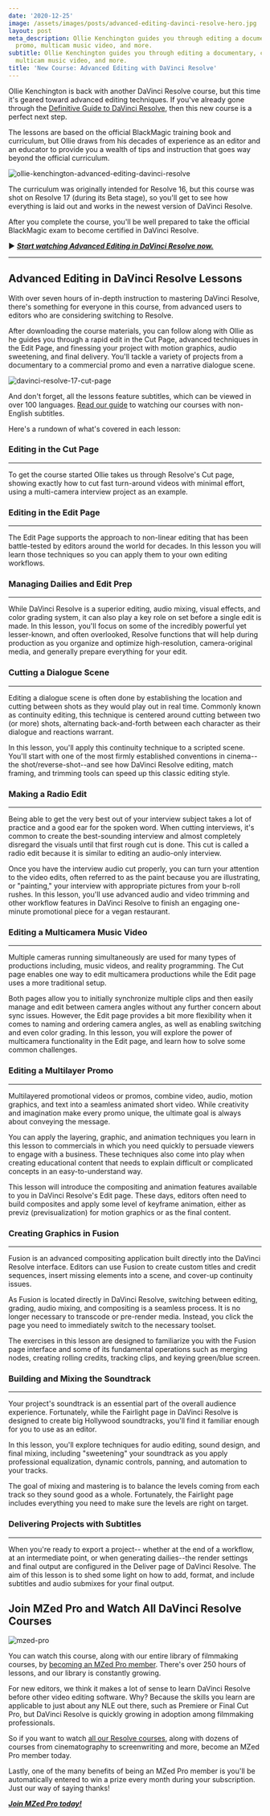 ```yaml
---
date: '2020-12-25'
image: /assets/images/posts/advanced-editing-davinci-resolve-hero.jpg
layout: post
meta_description: Ollie Kenchington guides you through editing a documentary, commercial
  promo, multicam music video, and more.
subtitle: Ollie Kenchington guides you through editing a documentary, commercial promo,
  multicam music video, and more.
title: 'New Course: Advanced Editing with DaVinci Resolve'
---
```


Ollie Kenchington is back with another DaVinci Resolve course, but this time it's geared toward advanced editing techniques. If you've already gone through the [Definitive Guide to DaVinci Resolve](https://www.mzed.com/courses/the-definitive-guide-to-davinci-resolve), then this new course is a perfect next step.

The lessons are based on the official BlackMagic training book and curriculum, but Ollie draws from his decades of experience as an editor and an educator to provide you a wealth of tips and instruction that goes way beyond the official curriculum.

![ollie-kenchington-advanced-editing-davinci-resolve](https://mzed-cdn1.sfo2.cdn.digitaloceanspaces.com/images/news/ollie-kenchington-advanced-editing-davinci-resolve.jpg)

The curriculum was originally intended for Resolve 16, but this course was shot on Resolve 17 (during its Beta stage), so you'll get to see how everything is laid out and works in the newest version of DaVinci Resolve.

After you complete the course, you'll be well prepared to take the official BlackMagic exam to become certified in DaVinci Resolve.

▶ _[**Start watching Advanced Editing in DaVinci Resolve now.**](https://www.mzed.com/courses/advanced-editing-with-davinci-resolve)_

 

* * *

## **Advanced Editing in DaVinci Resolve Lessons**

With over seven hours of in-depth instruction to mastering DaVinci Resolve, there's something for everyone in this course, from advanced users to editors who are considering switching to Resolve.

After downloading the course materials, you can follow along with Ollie as he guides you through a rapid edit in the Cut Page, advanced techniques in the Edit Page, and finessing your project with motion graphics, audio sweetening, and final delivery. You'll tackle a variety of projects from a documentary to a commercial promo and even a narrative dialogue scene.

![davinci-resolve-17-cut-page](https://mzed-cdn1.sfo2.cdn.digitaloceanspaces.com/images/news/davinci-resolve-17-cut-page.jpg)

And don't forget, all the lessons feature subtitles, which can be viewed in over 100 languages. [Read our guide](https://www.mzed.com/news/100-languages) to watching our courses with non-English subtitles.

Here's a rundown of what's covered in each lesson:

###  

### **Editing in the Cut Page**

* * *

To get the course started Ollie takes us through Resolve's Cut page, showing exactly how to cut fast turn-around videos with minimal effort, using a multi-camera interview project as an example.  
 

### **Editing in the Edit Page**

* * *

The Edit Page supports the approach to non-linear editing that has been battle-tested by editors around the world for decades. In this lesson you will learn those techniques so you can apply them to your own editing workflows.

 

### **Managing Dailies and Edit Prep**

* * *

While DaVinci Resolve is a superior editing, audio mixing, visual effects, and color grading system, it can also play a key role on set before a single edit is made. In this lesson, you'll focus on some of the incredibly powerful yet lesser-known, and often overlooked, Resolve functions that will help during production as you organize and optimize high-resolution, camera-original media, and generally prepare everything for your edit.

 

### **Cutting a Dialogue Scene**

* * *

Editing a dialogue scene is often done by establishing the location and cutting between shots as they would play out in real time. Commonly known as continuity editing, this technique is centered around cutting between two (or more) shots, alternating back-and-forth between each character as their dialogue and reactions warrant.

In this lesson, you'll apply this continuity technique to a scripted scene. You'll start with one of the most firmly established conventions in cinema--the shot/reverse-shot--and see how DaVinci Resolve editing, match framing, and trimming tools can speed up this classic editing style.

 

### **Making a Radio Edit**

* * *

Being able to get the very best out of your interview subject takes a lot of practice and a good ear for the spoken word. When cutting interviews, it's common to create the best-sounding interview and almost completely disregard the visuals until that first rough cut is done. This cut is called a radio edit because it is similar to editing an audio-only interview.

Once you have the interview audio cut properly, you can turn your attention to the video edits, often referred to as the paint because you are illustrating, or "painting," your interview with appropriate pictures from your b-roll rushes. In this lesson, you'll use advanced audio and video trimming and other workflow features in DaVinci Resolve to finish an engaging one-minute promotional piece for a vegan restaurant.

 

### **Editing a Multicamera Music Video**

* * *

Multiple cameras running simultaneously are used for many types of productions including, music videos, and reality programming. The Cut page enables one way to edit multicamera productions while the Edit page uses a more traditional setup.

Both pages allow you to initially synchronize multiple clips and then easily manage and edit between camera angles without any further concern about sync issues. However, the Edit page provides a bit more flexibility when it comes to naming and ordering camera angles, as well as enabling switching and even color grading. In this lesson, you will explore the power of multicamera functionality in the Edit page, and learn how to solve some common challenges.

 

### **Editing a Multilayer Promo**

* * *

Multilayered promotional videos or promos, combine video, audio, motion graphics, and text into a seamless animated short video. While creativity and imagination make every promo unique, the ultimate goal is always about conveying the message.

You can apply the layering, graphic, and animation techniques you learn in this lesson to commercials in which you need quickly to persuade viewers to engage with a business. These techniques also come into play when creating educational content that needs to explain difficult or complicated concepts in an easy-to-understand way.

This lesson will introduce the compositing and animation features available to you in DaVinci Resolve's Edit page. These days, editors often need to build composites and apply some level of keyframe animation, either as previz (previsualization) for motion graphics or as the final content.

 

### **Creating Graphics in Fusion**

* * *

Fusion is an advanced compositing application built directly into the DaVinci Resolve interface. Editors can use Fusion to create custom titles and credit sequences, insert missing elements into a scene, and cover-up continuity issues.

As Fusion is located directly in DaVinci Resolve, switching between editing, grading, audio mixing, and compositing is a seamless process. It is no longer necessary to transcode or pre-render media. Instead, you click the page you need to immediately switch to the necessary toolset.

The exercises in this lesson are designed to familiarize you with the Fusion page interface and some of its fundamental operations such as merging nodes, creating rolling credits, tracking clips, and keying green/blue screen.

 

### **Building and Mixing the Soundtrack**

* * *

Your project's soundtrack is an essential part of the overall audience experience. Fortunately, while the Fairlight page in DaVinci Resolve is designed to create big Hollywood soundtracks, you'll find it familiar enough for you to use as an editor.

In this lesson, you'll explore techniques for audio editing, sound design, and final mixing, including "sweetening" your soundtrack as you apply professional equalization, dynamic controls, panning, and automation to your tracks.

The goal of mixing and mastering is to balance the levels coming from each track so they sound good as a whole. Fortunately, the Fairlight page includes everything you need to make sure the levels are right on target.

 

### **Delivering Projects with Subtitles**

* * *

When you're ready to export a project-- whether at the end of a workflow, at an intermediate point, or when generating dailies--the render settings and final output are configured in the Deliver page of DaVinci Resolve. The aim of this lesson is to shed some light on how to add, format, and include subtitles and audio submixes for your final output.

 

## **Join MZed Pro and Watch All DaVinci Resolve Courses**

![mzed-pro](https://mzed-cdn1.sfo2.cdn.digitaloceanspaces.com/images/news/mzed-pro-courses.jpg)

You can watch this course, along with our entire library of filmmaking courses, by [becoming an MZed Pro member](https://www.mzed.com/mzed-pro). There's over 250 hours of lessons, and our library is constantly growing.

For new editors, we think it makes a lot of sense to learn DaVinci Resolve before other video editing software. Why? Because the skills you learn are applicable to just about any NLE out there, such as Premiere or Final Cut Pro, but DaVinci Resolve is quickly growing in adoption among filmmaking professionals.

So if you want to watch [all our Resolve courses](https://www.mzed.com/courses?categories=&educators=18&price=&resolutions=&difficulty=&sort=&mzed=), along with dozens of courses from cinematography to screenwriting and more, become an MZed Pro member today.

Lastly, one of the many benefits of being an MZed Pro member is you'll be automatically entered to win a prize every month during your subscription. Just our way of saying thanks!

_**[Join MZed Pro today!](http://www.mzed.com/mzed-pro)**_